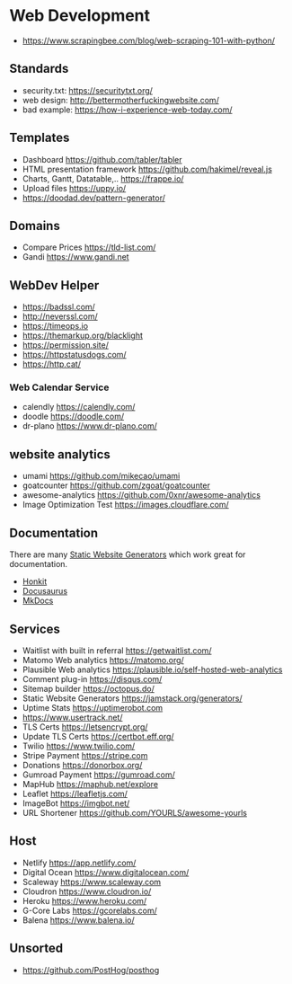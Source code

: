 # Web Development

- <https://www.scrapingbee.com/blog/web-scraping-101-with-python/>

## Standards

- security.txt: <https://securitytxt.org/>
- web design: <http://bettermotherfuckingwebsite.com/>
- bad example: <https://how-i-experience-web-today.com/>

## Templates

- Dashboard <https://github.com/tabler/tabler>
- HTML presentation framework <https://github.com/hakimel/reveal.js>
- Charts, Gantt, Datatable,.. <https://frappe.io/>
- Upload files <https://uppy.io/>
- <https://doodad.dev/pattern-generator/>

## Domains

- Compare Prices <https://tld-list.com/>
- Gandi <https://www.gandi.net>

## WebDev Helper

- <https://badssl.com/>
- <http://neverssl.com/>
- <https://timeops.io>
- <https://themarkup.org/blacklight>
- <https://permission.site/>
- <https://httpstatusdogs.com/>
- <https://http.cat/>

### Web Calendar Service

- calendly <https://calendly.com/>
- doodle <https://doodle.com/>
- dr-plano <https://www.dr-plano.com/>

## website analytics

- umami <https://github.com/mikecao/umami>
- goatcounter <https://github.com/zgoat/goatcounter>
- awesome-analytics <https://github.com/0xnr/awesome-analytics>
- Image Optimization Test <https://images.cloudflare.com/>

## Documentation

There are many [Static Website Generators](https://jamstack.org/generators/) which work great for documentation.

- [Honkit](https://github.com/honkit/honkit)
- [Docusaurus](https://docusaurus.io/)
- [MkDocs](https://www.mkdocs.org/)

## Services

- Waitlist with built in referral <https://getwaitlist.com/>
- Matomo Web analytics <https://matomo.org/>
- Plausible Web analytics <https://plausible.io/self-hosted-web-analytics>
- Comment plug-in <https://disqus.com/>
- Sitemap builder <https://octopus.do/>
- Static Website Generators <https://jamstack.org/generators/>
- Uptime Stats <https://uptimerobot.com>
- <https://www.usertrack.net/>
- TLS Certs <https://letsencrypt.org/>
- Update TLS Certs <https://certbot.eff.org/>
- Twilio <https://www.twilio.com/>
- Stripe Payment <https://stripe.com>
- Donations <https://donorbox.org/>
- Gumroad Payment <https://gumroad.com/>
- MapHub <https://maphub.net/explore>
- Leaflet <https://leafletjs.com/>
- ImageBot <https://imgbot.net/>
- URL Shortener <https://github.com/YOURLS/awesome-yourls>

## Host

- Netlify <https://app.netlify.com/>
- Digital Ocean <https://www.digitalocean.com/>
- Scaleway <https://www.scaleway.com>
- Cloudron <https://www.cloudron.io/>
- Heroku <https://www.heroku.com/>
- G-Core Labs <https://gcorelabs.com/>
- Balena <https://www.balena.io/>

## Unsorted

- <https://github.com/PostHog/posthog>
